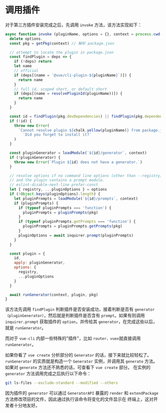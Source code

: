 # 调用插件

对于第三方插件安装完成之后，先调用 `invoke` 方法，该方法实现如下：

```js
async function invoke (pluginName, options = {}, context = process.cwd()) {
  delete options._
  const pkg = getPkg(context) // 解析 package.json

  // attempt to locate the plugin in package.json
  const findPlugin = deps => {
    if (!deps) return
    let name
    // official
    if (deps[(name = `@vue/cli-plugin-${pluginName}`)]) {
      return name
    }
    // full id, scoped short, or default short
    if (deps[(name = resolvePluginId(pluginName))]) {
      return name
    }
  }

  const id = findPlugin(pkg.devDependencies) || findPlugin(pkg.dependencies)
  if (!id) {
    throw new Error(
      `Cannot resolve plugin ${chalk.yellow(pluginName)} from package.json. ` +
        `Did you forget to install it?`
    )
  }

  const pluginGenerator = loadModule(`${id}/generator`, context)
  if (!pluginGenerator) {
    throw new Error(`Plugin ${id} does not have a generator.`)
  }

  // resolve options if no command line options (other than --registry) are passed,
  // and the plugin contains a prompt module.
  // eslint-disable-next-line prefer-const
  let { registry, ...pluginOptions } = options
  if (!Object.keys(pluginOptions).length) {
    let pluginPrompts = loadModule(`${id}/prompts`, context)
    if (pluginPrompts) {
      if (typeof pluginPrompts === 'function') {
        pluginPrompts = pluginPrompts(pkg)
      }
      if (typeof pluginPrompts.getPrompts === 'function') {
        pluginPrompts = pluginPrompts.getPrompts(pkg)
      }
      pluginOptions = await inquirer.prompt(pluginPrompts)
    }
  }

  const plugin = {
    id,
    apply: pluginGenerator,
    options: {
      registry,
      ...pluginOptions
    }
  }

  await runGenerator(context, plugin, pkg)
}

```
该方法先调用 `findPlugin` 判断插件是否安装成功，接着判断是否有 `generator（pluginGenerator）`，然后就是判断插件是否含有 `prompt`。如果有则调用
`inquirer.prompt` 获取插件的 `option`，并传给其 `generator`，在完成这些以后，就是 `runGenerator`。

而对于 `vue-cli` 内部一些特殊的"插件"，比如 `router，vuex`就直接调用 `runGenerator`。

如果你看了 `vue create` 分析部分的 `Generator` 的话，接下来就比较轻松了。`runGenerator` 的实质就是构造一个 `Generator` 实例，并调用其 `generate` 方法。
如果对 `generate` 方法还不熟悉的话，可查看下 `vue create` 部分。 在实例的 `generator` 方法调用完成之后执行以下命令：

```bash
git ls-files --exclude-standard --modified --others
```
因为插件的 `generator` 可以通过 `GeneratorAPI` 暴露的 `render` 和 `extendPackage` 方法修改项目的文件，因此通过执行该命令将变化的文件显示在
终端上，这对开发者十分地友好。
